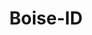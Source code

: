 ---
title: Boise-ID
slug: boise-id
f_state:
- cms/state/idaho.md
f_locations:
- cms/payday-loan/acctcorp-int-868.md
- cms/payday-loan/american-title-loans-4361.md
- cms/payday-loan/american-title-loans-inc-4362.md
- cms/payday-loan/barriatua-office-systems-5154.md
- cms/payday-loan/bonneville-billing-collection-5384.md
- cms/payday-loan/boss-technologies-inc-5392.md
- cms/payday-loan/business-solutions-unlimited-5592.md
- cms/payday-loan/cash-express-7169.md
- cms/payday-loan/cash-store-8448.md
- cms/payday-loan/cash-store-8449.md
- cms/payday-loan/cash-store-8450.md
- cms/payday-loan/cash-store-8451.md
- cms/payday-loan/check-go-9733.md
- cms/payday-loan/check-into-cash-11745.md
- cms/payday-loan/check-into-cash-11750.md
- cms/payday-loan/check-into-cash-11751.md
- cms/payday-loan/check-into-cash-inc-13052.md
- cms/payday-loan/check-n-loan-13907.md
- cms/payday-loan/check-n-loan-13908.md
- cms/payday-loan/check-a-check-14141.md
- cms/payday-loan/fastbucks-17906.md
- cms/payday-loan/fastbucks-17919.md
- cms/payday-loan/high-speed-cash-19400.md
- cms/payday-loan/money-4-you-21106.md
- cms/payday-loan/money-4-you-21109.md
- cms/payday-loan/money-4-you-21110.md
- cms/payday-loan/money-network-auto-title-21601.md
- cms/payday-loan/money-network-auto-title-loans-21605.md
- cms/payday-loan/moneytree-21869.md
- cms/payday-loan/moneytree-21874.md
- cms/payday-loan/moneytree-21875.md
- cms/payday-loan/moneytree-21876.md
- cms/payday-loan/moneytree-21877.md
- cms/payday-loan/moneytree-21878.md
- cms/payday-loan/moneytree-21879.md
- cms/payday-loan/moneytree-inc-21996.md
- cms/payday-loan/moneytree-inc-21999.md
- cms/payday-loan/mr-payroll-22186.md
- cms/payday-loan/mr-payroll-22188.md
- cms/payday-loan/nxtran-inc-23135.md
- cms/payday-loan/payday-23717.md
- cms/payday-loan/payday-23718.md
- cms/payday-loan/quick-cash-24862.md
- cms/payday-loan/quik-cash-25367.md
- cms/payday-loan/quik-cash-25373.md
- cms/payday-loan/quik-cash-25374.md
- cms/payday-loan/rent-a-center-25857.md
- cms/payday-loan/singers-insta-cash-inc-26491.md
- cms/payday-loan/singers-insta-cash-inc-26493.md
- cms/payday-loan/singers-insta-cash-inc-26494.md
- cms/payday-loan/th-e-vault-ii-27639.md
- cms/payday-loan/xpress-cash-28883.md
- cms/payday-loan/xpress-cash-28885.md
updated-on: '2024-05-30T13:41:28.615Z'
created-on: '2024-05-30T13:41:28.615Z'
published-on: '2024-05-30T13:54:32.469Z'
f_city: Boise
layout: '[city].html'
tags: city
---